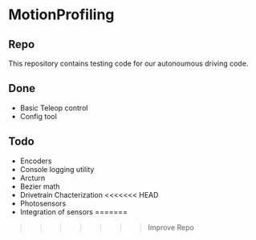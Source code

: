 # MotionProfiling

## Repo
This repository contains testing code for our autonoumous driving code.

## Done
- Basic Teleop control
- Config tool

## Todo
- Encoders
- Console logging utility
- Arcturn
- Bezier math
- Drivetrain Chacterization
<<<<<<< HEAD
- Photosensors
- Integration of sensors
=======
>>>>>>> Improve Repo

